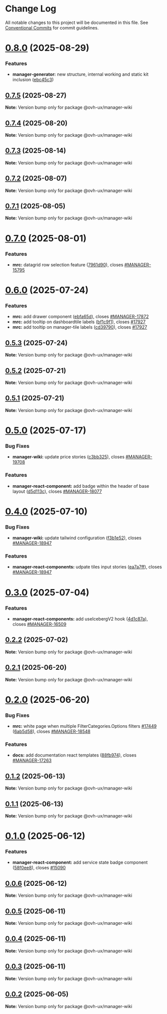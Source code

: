 # Change Log

All notable changes to this project will be documented in this file.
See [Conventional Commits](https://conventionalcommits.org) for commit guidelines.

# [0.8.0](https://github.com/ovh/manager/compare/@ovh-ux/manager-wiki@0.7.5...@ovh-ux/manager-wiki@0.8.0) (2025-08-29)


### Features

* **manager-generator:** new structure, internal working and static kit inclusion ([ebc45c3](https://github.com/ovh/manager/commit/ebc45c3dec6e105fff2003fa6b1c50e97c58337c))





## [0.7.5](https://github.com/ovh/manager/compare/@ovh-ux/manager-wiki@0.7.4...@ovh-ux/manager-wiki@0.7.5) (2025-08-27)

**Note:** Version bump only for package @ovh-ux/manager-wiki





## [0.7.4](https://github.com/ovh/manager/compare/@ovh-ux/manager-wiki@0.7.3...@ovh-ux/manager-wiki@0.7.4) (2025-08-20)

**Note:** Version bump only for package @ovh-ux/manager-wiki





## [0.7.3](https://github.com/ovh/manager/compare/@ovh-ux/manager-wiki@0.7.2...@ovh-ux/manager-wiki@0.7.3) (2025-08-14)

**Note:** Version bump only for package @ovh-ux/manager-wiki





## [0.7.2](https://github.com/ovh/manager/compare/@ovh-ux/manager-wiki@0.7.1...@ovh-ux/manager-wiki@0.7.2) (2025-08-07)

**Note:** Version bump only for package @ovh-ux/manager-wiki





## [0.7.1](https://github.com/ovh/manager/compare/@ovh-ux/manager-wiki@0.7.0...@ovh-ux/manager-wiki@0.7.1) (2025-08-05)

**Note:** Version bump only for package @ovh-ux/manager-wiki





# [0.7.0](https://github.com/ovh/manager/compare/@ovh-ux/manager-wiki@0.6.0...@ovh-ux/manager-wiki@0.7.0) (2025-08-01)


### Features

* **mrc:** datagrid row selection feature ([7961d90](https://github.com/ovh/manager/commit/7961d90e45c1177530fb7f0627f4ee1e6a4250c2)), closes [#MANAGER-15795](https://github.com/ovh/manager/issues/MANAGER-15795)





# [0.6.0](https://github.com/ovh/manager/compare/@ovh-ux/manager-wiki@0.5.3...@ovh-ux/manager-wiki@0.6.0) (2025-07-24)


### Features

* **mrc:** add drawer component ([ebfa65d](https://github.com/ovh/manager/commit/ebfa65d2a39b40bae9545a5dc575b1539c029729)), closes [#MANAGER-17872](https://github.com/ovh/manager/issues/MANAGER-17872)
* **mrc:** add tooltip on dashboardtile labels ([bf1c9f1](https://github.com/ovh/manager/commit/bf1c9f1d55576e744fed4605efc780969bc5973f)), closes [#17927](https://github.com/ovh/manager/issues/17927)
* **mrc:** add tooltip on manager-tile labels ([cd39790](https://github.com/ovh/manager/commit/cd39790ff78ba6ebc63cb753b870f667e61663f5)), closes [#17927](https://github.com/ovh/manager/issues/17927)





## [0.5.3](https://github.com/ovh/manager/compare/@ovh-ux/manager-wiki@0.5.2...@ovh-ux/manager-wiki@0.5.3) (2025-07-24)

**Note:** Version bump only for package @ovh-ux/manager-wiki





## [0.5.2](https://github.com/ovh/manager/compare/@ovh-ux/manager-wiki@0.5.1...@ovh-ux/manager-wiki@0.5.2) (2025-07-21)

**Note:** Version bump only for package @ovh-ux/manager-wiki





## [0.5.1](https://github.com/ovh/manager/compare/@ovh-ux/manager-wiki@0.5.0...@ovh-ux/manager-wiki@0.5.1) (2025-07-21)

**Note:** Version bump only for package @ovh-ux/manager-wiki





# [0.5.0](https://github.com/ovh/manager/compare/@ovh-ux/manager-wiki@0.4.0...@ovh-ux/manager-wiki@0.5.0) (2025-07-17)


### Bug Fixes

* **manager-wiki:** update price stories ([c3bb325](https://github.com/ovh/manager/commit/c3bb3251b4e315e9b8c5d90bb710e80704830a41)), closes [#MANAGER-19708](https://github.com/ovh/manager/issues/MANAGER-19708)


### Features

* **manager-react-component:** add badge within the header of base layout ([d5d113c](https://github.com/ovh/manager/commit/d5d113c577ee599af96ba2a8e426411a494fa31d)), closes [#MANAGER-18077](https://github.com/ovh/manager/issues/MANAGER-18077)





# [0.4.0](https://github.com/ovh/manager/compare/@ovh-ux/manager-wiki@0.3.0...@ovh-ux/manager-wiki@0.4.0) (2025-07-10)


### Bug Fixes

* **manager-wiki:** update tailwind configuration ([f3b1e52](https://github.com/ovh/manager/commit/f3b1e52ec3540251a110bf626c1f76e9ff92ff92)), closes [#MANAGER-18947](https://github.com/ovh/manager/issues/MANAGER-18947)


### Features

* **manager-react-components:** udpate tiles input stories ([ea7a7ff](https://github.com/ovh/manager/commit/ea7a7ff8f5fbd85125432ff0c9c6a9bd6f361c95)), closes [#MANAGER-18947](https://github.com/ovh/manager/issues/MANAGER-18947)





# [0.3.0](https://github.com/ovh/manager/compare/@ovh-ux/manager-wiki@0.2.2...@ovh-ux/manager-wiki@0.3.0) (2025-07-04)


### Features

* **manager-react-components:** add useIcebergV2 hook ([4d1c87a](https://github.com/ovh/manager/commit/4d1c87a8e6fd0ae02f6f783f9aaee366645e609e)), closes [#MANAGER-16509](https://github.com/ovh/manager/issues/MANAGER-16509)





## [0.2.2](https://github.com/ovh/manager/compare/@ovh-ux/manager-wiki@0.2.1...@ovh-ux/manager-wiki@0.2.2) (2025-07-02)

**Note:** Version bump only for package @ovh-ux/manager-wiki





## [0.2.1](https://github.com/ovh/manager/compare/@ovh-ux/manager-wiki@0.2.0...@ovh-ux/manager-wiki@0.2.1) (2025-06-20)

**Note:** Version bump only for package @ovh-ux/manager-wiki





# [0.2.0](https://github.com/ovh/manager/compare/@ovh-ux/manager-wiki@0.1.2...@ovh-ux/manager-wiki@0.2.0) (2025-06-20)


### Bug Fixes

* **mrc:** white page when multiple FilterCategories.Options filters [#17449](https://github.com/ovh/manager/issues/17449) ([6ab5d58](https://github.com/ovh/manager/commit/6ab5d58f6a1d34127674068f166c4af5df62a4ed)), closes [#MANAGER-18548](https://github.com/ovh/manager/issues/MANAGER-18548)


### Features

* **docs:** add documentation react templates ([88fb974](https://github.com/ovh/manager/commit/88fb974fe31aa73aa47c340fc8b22c9da72b678b)), closes [#MANAGER-17263](https://github.com/ovh/manager/issues/MANAGER-17263)





## [0.1.2](https://github.com/ovh/manager/compare/@ovh-ux/manager-wiki@0.1.1...@ovh-ux/manager-wiki@0.1.2) (2025-06-13)

**Note:** Version bump only for package @ovh-ux/manager-wiki





## [0.1.1](https://github.com/ovh/manager/compare/@ovh-ux/manager-wiki@0.1.0...@ovh-ux/manager-wiki@0.1.1) (2025-06-13)

**Note:** Version bump only for package @ovh-ux/manager-wiki





# [0.1.0](https://github.com/ovh/manager/compare/@ovh-ux/manager-wiki@0.0.6...@ovh-ux/manager-wiki@0.1.0) (2025-06-12)


### Features

* **manager-react-component:** add service state badge component ([58f0ee8](https://github.com/ovh/manager/commit/58f0ee86dbca4507a3f4e114d9e3ec935d148dbc)), closes [#15090](https://github.com/ovh/manager/issues/15090)





## [0.0.6](https://github.com/ovh/manager/compare/@ovh-ux/manager-wiki@0.0.5...@ovh-ux/manager-wiki@0.0.6) (2025-06-12)

**Note:** Version bump only for package @ovh-ux/manager-wiki





## [0.0.5](https://github.com/ovh/manager/compare/@ovh-ux/manager-wiki@0.0.4...@ovh-ux/manager-wiki@0.0.5) (2025-06-11)

**Note:** Version bump only for package @ovh-ux/manager-wiki





## [0.0.4](https://github.com/ovh/manager/compare/@ovh-ux/manager-wiki@0.0.3...@ovh-ux/manager-wiki@0.0.4) (2025-06-11)

**Note:** Version bump only for package @ovh-ux/manager-wiki





## [0.0.3](https://github.com/ovh/manager/compare/@ovh-ux/manager-wiki@0.0.2...@ovh-ux/manager-wiki@0.0.3) (2025-06-11)

**Note:** Version bump only for package @ovh-ux/manager-wiki





## [0.0.2](https://github.com/ovh/manager/compare/@ovh-ux/manager-wiki@0.0.1...@ovh-ux/manager-wiki@0.0.2) (2025-06-05)

**Note:** Version bump only for package @ovh-ux/manager-wiki

